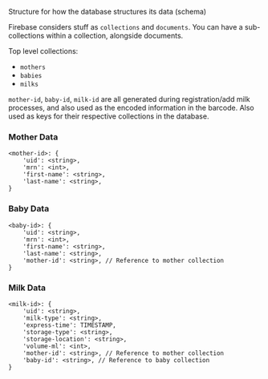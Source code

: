 Structure for how the database structures its data (schema)

Firebase considers stuff as ```collections``` and ```documents```. You can have a sub-collections within a collection, alongside documents. 

Top level collections:
- ```mothers```
- ```babies```
- ```milks```

```mother-id```, ```baby-id```, ```milk-id``` are all generated during registration/add milk processes, and also used as the encoded information in the barcode. Also used as keys for their respective collections in the database.

### Mother Data
```
<mother-id>: {
    'uid': <string>,
    'mrn': <int>,
    'first-name': <string>,
    'last-name': <string>,
}
```

### Baby Data
```
<baby-id>: {
    'uid': <string>,
    'mrn': <int>,
    'first-name': <string>,
    'last-name': <string>,
    'mother-id': <string>, // Reference to mother collection
}
```

### Milk Data
```
<milk-id>: {
    'uid': <string>,
    'milk-type': <string>,
    'express-time': TIMESTAMP,
    'storage-type': <string>,
    'storage-location': <string>,
    'volume-ml': <int>,
    'mother-id': <string>, // Reference to mother collection
    'baby-id': <string>, // Reference to baby collection
}
```